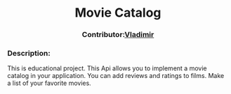 <h1 align="center">Movie Catalog</h1>
<h3 align="center">Contributor:<a href="https://github.com/Lee00shka" target="_blank">Vladimir</a></h3>
<h3 align="left">Description: </h3>
<a>This is educational project. This Api allows you to implement a movie catalog in your application. You can add reviews and ratings to films. Make a list of your favorite movies.</a>
